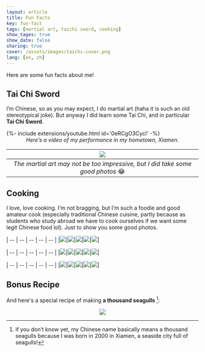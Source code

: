 ```yaml
---
layout: article
title: Fun Facts
key: fun-fact 
tags: [martial art, taichi sword, cooking]
show_tages: true
show_date: false
sharing: true
cover: /assets/images/taichi-cover.png
lang: [en, zh]
---
```


Here are some fun facts about me!

<!--more-->

## Tai Chi Sword

I’m Chinese, so as you may expect, I do martial art (haha it is such an old stereotypical joke). But anyway I did learn some Tai Chi, and in particular **Tai Chi Sword**. 

<div>{%- include extensions/youtube.html id='0eRCgO3CycI' -%}</div>
<center><i>Here’s a video of my performance in my hometown, Xiamen.</i></center>

|![](/assets/images/taichi-cover.png)|
|:--:|
| *The martial art may not be too impressive, but I did take some good photos* :joy: |

## Cooking

I love, love cooking. I’m not bragging, but I’m such a foodie and good amateur cook (especially traditional Chinese cuisine, partly because as students who study abroad we have to cook ourselves if we want some legit Chinese food lol). Just to show you some good photos.

| -- | -- | -- | -- | -- |
|![](/assets/images/food-3400-1.jpg)|![](/assets/images/food-3400-2.jpg)|![](/assets/images/food-3400-3.jpg)|![](/assets/images/food-3400-4.jpg)|![](/assets/images/food-3400-5.jpg)|

| -- | -- | -- | -- | -- |
|![](/assets/images/food-1.jpg)|![](/assets/images/food-2.jpg)|![](/assets/images/food-3.jpg)|![](/assets/images/food-4.jpg)|![](/assets/images/food-5.jpg)|

| -- | -- | -- | -- | -- |
|![](/assets/images/food-6.jpg)|![](/assets/images/food-7.jpg)|![](/assets/images/food-8.jpg)|![](/assets/images/food-9.jpg)|![](/assets/images/food-10.jpg)|

## Bonus Recipe

And here's a special recipe of making **a thousand seagulls** [^1]: 
<center>
  <img class="image image--xl" src="/assets/images/recipe-me-en.jpg">
</center>

[^1]: if you don’t know yet, my Chinese name basically means a thousand seagulls because I was born in 2000 in Xiamen, a seaside city full of seagulls!
